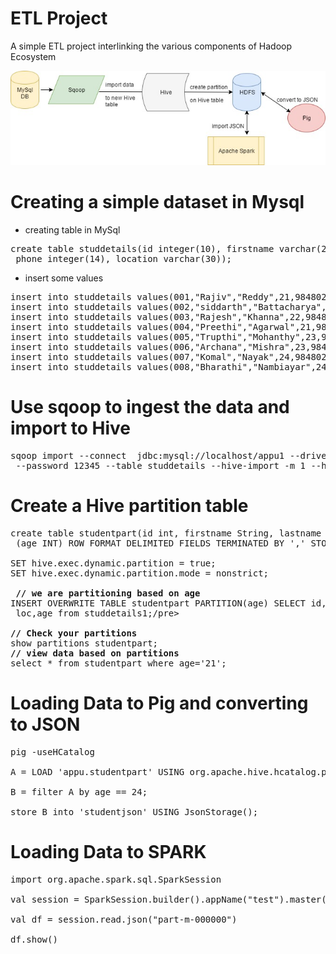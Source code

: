 # ETL Project

A simple ETL project interlinking the various components of Hadoop Ecosystem

<img src="Untitled Diagram.jpg" alt="hi" class="inline"/>

# Creating a simple dataset in Mysql
<ul><li>creating table in MySql</li></ul>
<pre>create table studdetails(id integer(10), firstname varchar(20), lastname varchar(30), age integer(10), <br> phone integer(14), location varchar(30));</pre>
<ul><li>insert some values</li></ul>
<pre>insert into studdetails values(001,"Rajiv","Reddy",21,9848022337,"Hyderabad");
insert into studdetails values(002,"siddarth","Battacharya",22,9848022338,"Kolkata");
insert into studdetails values(003,"Rajesh","Khanna",22,9848022339,"Delhi");
insert into studdetails values(004,"Preethi","Agarwal",21,9848022330,"Pune");
insert into studdetails values(005,"Trupthi","Mohanthy",23,9848022336,"Bhuwaneshwar");
insert into studdetails values(006,"Archana","Mishra",23,9848022335,"Chennai");
insert into studdetails values(007,"Komal","Nayak",24,9848022334,"trivendram");
insert into studdetails values(008,"Bharathi","Nambiayar",24,9848022333,"Chennai");</pre>

# Use sqoop to ingest the data and import to Hive
<pre>
sqoop import --connect  jdbc:mysql://localhost/appu1 --driver com.mysql.jdbc.Driver --username user <br> --password 12345 --table studdetails --hive-import -m 1 --hive-table appu.studdetails1 </pre>

# Create a Hive partition table

<pre>
create table studentpart(id int, firstname String, lastname String, phone bigint, loc String) PARTITIONED BY <br> (age INT) ROW FORMAT DELIMITED FIELDS TERMINATED BY ',' STORED AS TEXTFILE

SET hive.exec.dynamic.partition = true;
SET hive.exec.dynamic.partition.mode = nonstrict;

<b> // we are partitioning based on age</b>
INSERT OVERWRITE TABLE studentpart PARTITION(age) SELECT id,firstname,lastname,phone, <br> loc,age from studdetails1;/pre>

<b>// Check your partitions</b>
show partitions studentpart;
<b>// view data based on partitions</b>
select * from studentpart where age='21';</pre>

# Loading Data to Pig and converting to JSON
<pre>
pig -useHCatalog

A = LOAD 'appu.studentpart' USING org.apache.hive.hcatalog.pig.HCatLoader(); 

B = filter A by age == 24;

store B into 'studentjson' USING JsonStorage();</pre>

# Loading Data to SPARK
<pre>
import org.apache.spark.sql.SparkSession

val session = SparkSession.builder().appName("test").master("local").getOrCreate()

val df = session.read.json("part-m-000000")

df.show() </pre>
